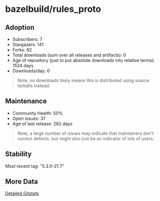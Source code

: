 # bazelbuild/rules_proto

## Adoption

- Subscribers: 7
- Stargazers: 141
- Forks: 62
- Total downloads (sum over all releases and artifacts): 0
- Age of repository (just to put absolute downloads into relative terms): 1524 days
- Downloads/day: 0

> Note, no downloads likely means this is distributed using source tarballs instead.

## Maintenance

- Community Health: 50%
- Open issues: 37
- Age of last release: 262 days

> Note, a large number of issues may indicate that maintainers don't correct defects, but might also
> just be an indicator of lots of users.

## Stability

Most recent tag: "5.3.0-21.7"

## More Data

[Detailed Gitstats](/bazel-catalog/gitstats/bazelbuild/rules_proto)

